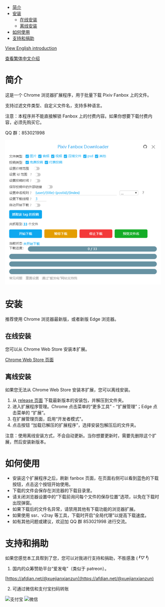 <!-- TOC -->

- [简介](#简介)
- [安装](#安装)
  - [在线安装](#在线安装)
  - [离线安装](#离线安装)
- [如何使用](#如何使用)
- [支持和捐助](#支持和捐助)

<!-- /TOC -->

[View English introduction](Readme-EN.md)

[查看繁体中文介绍](Readme-ZH-TW.md)

# 简介

这是一个 Chrome 浏览器扩展程序，用于批量下载 Pixiv Fanbox 上的文件。

支持过滤文件类型、自定义文件名，支持多种语言。

注意：本程序并不能直接解锁 Fanbox 上的付费内容。如果你想要下载付费内容，必须先购买它。

QQ 群：853021998

![screenshot](screenshot/ui1.png)

# 安装

推荐使用 Chrome 浏览器最新版，或者新版 Edge 浏览器。

## 在线安装

您可以从 Chrome Web Store 安装本扩展。

[Chrome Web Store 页面](https://chrome.google.com/webstore/detail/pixiv-fanbox-downloader/ihnfpdchjnmlehnoeffgcbakfmdjcckn)

## 离线安装

如果您无法从 Chrome Web Store 安装本扩展，您可以离线安装。

1. 从 [release 页面](https://github.com/xuejianxianzun/PixivFanboxDownloader/releases) 下载最新版本的安装包，并解压到文件夹。
2. 进入扩展程序管理。Chrome 点击菜单的“更多工具” - “扩展管理”；Edge 点击菜单的 “扩展”。
3. 在扩展管理页面，启用“开发者模式"。
4. 点击按钮 “加载已解压的扩展程序”，选择安装包解压后的文件夹。

注意：使用离线安装方式，不会自动更新。当你想要更新时，需要先删除这个扩展，然后安装新版本。

# 如何使用

- 安装这个扩展程序之后，刷新 fanbox 页面，在页面右侧可以看到蓝色的下载按钮，点击这个按钮开始使用。
- 下载的文件会保存在浏览器的下载目录里。
- 请关闭浏览器设置中的“下载前询问每个文件的保存位置”选项，以免在下载时出现弹窗。
- 如果下载后的文件名异常，请禁用其他有下载功能的浏览器扩展。
- 如果使用 ssr、v2ray 等工具，下载时开启“全局代理”以提高下载速度。
- 如有其他问题或建议，欢迎加 QQ 群 853021998 进行交流。

# 支持和捐助

如果您感觉本工具帮到了您，您可以对我进行支持和捐助，不胜感激 (*╹▽╹*)

1. 国内的众筹赞助平台“爱发电”（类似于 patreon）。

[https://afdian.net/@xuejianxianzun](https://afdian.net/@xuejianxianzun)

2. 可通过微信和支付宝扫码转账

![支付宝](https://i.loli.net/2019/04/04/5ca5627614396.png) ![微信](https://i.loli.net/2019/04/04/5ca5627630bb4.png)